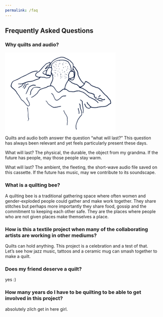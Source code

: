 ```yaml
---
permalink: /faq
---
```


## Frequently Asked Questions

### Why quilts and audio?

<div class="two-col">
  <img
      class="right"
      src="/assets/images/illustration-audio.png"
      alt="Line drawing of of a person wearing headphones from behind, with hands on the cans."
      width="363" height="268"
  />
  <div class="left" markdown="1">
Quilts and audio both answer the question “what will last?” This question
has always been relevant and yet feels particularly present these days.

What will last? The physical, the durable, the object from my grandma. If
the future has people, may those people stay warm.

What will last? The ambient, the fleeting, the short-wave audio file saved
on this cassette. If the future has music, may we contribute to its
soundscape.
  </div>
</div>

### What is a quilting bee?

A quilting bee is a traditional gathering space where often women and
gender-exploded people could gather and make work together. They
share stitches but perhaps more importantly they share food, gossip and
the commitment to keeping each other safe. They are the places where
people who are not given places make themselves a place.

### How is this a textile project when many of the collaborating artists are working in other mediums?

Quilts can hold anything. This project is a celebration and a test of that. Let’s see how jazz music, tattoos and a ceramic mug can smash together to make a quilt.

### Does my friend deserve a quilt?

yes :)

### How many years do I have to be quilting to be able to get involved in this project?

absolutely zilch get in here girl.
